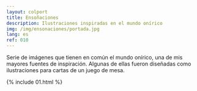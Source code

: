 ```yaml
---
layout: colport
title: Ensoñaciones
description: Ilustraciones inspiradas en el mundo onírico
img: /img/ensonaciones/portada.jpg
lang: es
ref: 010
---
```


Serie de imágenes que tienen en común el mundo onírico, una de mis mayores fuentes de inspiración. Algunas de ellas fueron diseñadas como ilustraciones para cartas de un juego de mesa.<br/>

{% include 01.html %}
